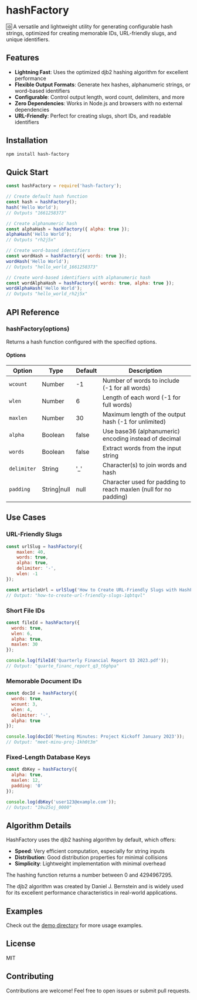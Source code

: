 # hashFactory

 🆔 A versatile and lightweight utility for generating configurable hash strings, optimized for creating memorable IDs, URL-friendly slugs, and unique identifiers.

## Features

- **Lightning Fast**: Uses the optimized djb2 hashing algorithm for excellent performance
- **Flexible Output Formats**: Generate hex hashes, alphanumeric strings, or word-based identifiers
- **Configurable**: Control output length, word count, delimiters, and more
- **Zero Dependencies**: Works in Node.js and browsers with no external dependencies
- **URL-Friendly**: Perfect for creating slugs, short IDs, and readable identifiers

## Installation

```bash
npm install hash-factory
```

## Quick Start

```javascript
const hashFactory = require('hash-factory');

// Create default hash function
const hash = hashFactory();
hash('Hello World');
// Outputs "1661258373"

// Create alphanumeric hash
const alphaHash = hashFactory({ alpha: true });
alphaHash('Hello World');
// Outputs "rh2j5x"

// Create word-based identifiers
const wordHash = hashFactory({ words: true });
wordHash('Hello World');
// Outputs "hello_world_1661258373"

// Create word-based identifiers with alphanumeric hash
const wordAlphaHash = hashFactory({ words: true, alpha: true });
wordAlphaHash('Hello World');
// Outputs "hello_world_rh2j5x"
```

## API Reference

### hashFactory(options)

Returns a hash function configured with the specified options.

#### Options

| Option | Type | Default | Description |
|--------|------|---------|-------------|
| `wcount` | Number | -1 | Number of words to include (-1 for all words) |
| `wlen` | Number | 6 | Length of each word (-1 for full words) |
| `maxlen` | Number | 30 | Maximum length of the output hash (-1 for unlimited) |
| `alpha` | Boolean | false | Use base36 (alphanumeric) encoding instead of decimal |
| `words` | Boolean | false | Extract words from the input string |
| `delimiter` | String | '_' | Character(s) to join words and hash |
| `padding` | String\|null | null | Character used for padding to reach maxlen (null for no padding) |

## Use Cases

### URL-Friendly Slugs

```javascript
const urlSlug = hashFactory({
    maxlen: 40,
    words: true,
    alpha: true,
    delimiter: '-',
    wlen: -1
});

const articleUrl = urlSlug('How to Create URL-Friendly Slugs with HashFactory');
// Output: "how-to-create-url-friendly-slugs-1qbtqvl"
```

### Short File IDs

```javascript
const fileId = hashFactory({ 
  words: true,
  wlen: 6,
  alpha: true,
  maxlen: 30
});

console.log(fileId('Quarterly Financial Report Q3 2023.pdf'));
// Output: "quarte_financ_report_q3_t6ghpa"
```

### Memorable Document IDs

```javascript
const docId = hashFactory({ 
  words: true, 
  wcount: 3,
  wlen: 4, 
  delimiter: '-',
  alpha: true
});

console.log(docId('Meeting Minutes: Project Kickoff January 2023'));
// Output: "meet-minu-proj-1kh0t3m"
```

### Fixed-Length Database Keys

```javascript
const dbKey = hashFactory({ 
  alpha: true,
  maxlen: 12,
  padding: '0'
});

console.log(dbKey('user123@example.com'));
// Output: "19u25oj_0000"
```

## Algorithm Details

HashFactory uses the djb2 hashing algorithm by default, which offers:

- **Speed**: Very efficient computation, especially for string inputs
- **Distribution**: Good distribution properties for minimal collisions
- **Simplicity**: Lightweight implementation with minimal overhead

The hashing function returns a number between 0 and 4294967295.

The djb2 algorithm was created by Daniel J. Bernstein and is widely used for its excellent performance characteristics in real-world applications.

## Examples

Check out the [demo directory](demo/cases.js) for more usage examples.

## License

MIT

## Contributing

Contributions are welcome! Feel free to open issues or submit pull requests.
